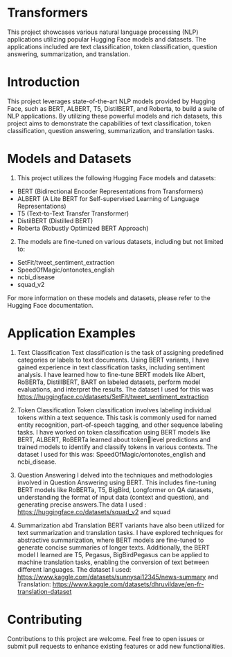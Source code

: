 # Transformers
This project showcases various natural language processing (NLP) applications utilizing popular Hugging Face models and datasets. The applications included are text classification, token classification, question answering, summarization, and translation.

# Introduction
This project leverages state-of-the-art NLP models provided by Hugging Face, such as BERT, ALBERT, T5, DistilBERT, and Roberta, to build a suite of NLP applications. By utilizing these powerful models and rich datasets, this project aims to demonstrate the capabilities of text classification, token classification, question answering, summarization, and translation tasks.

# Models and Datasets
1. This project utilizes the following Hugging Face models and datasets:
 * BERT (Bidirectional Encoder Representations from Transformers)
 * ALBERT (A Lite BERT for Self-supervised Learning of Language Representations)
 * T5 (Text-to-Text Transfer Transformer)
 * DistilBERT (Distilled BERT)
 * Roberta (Robustly Optimized BERT Approach)

2. The models are fine-tuned on various datasets, including but not limited to:
 * SetFit/tweet_sentiment_extraction
 * SpeedOfMagic/ontonotes_english
 * ncbi_disease
 * squad_v2

For more information on these models and datasets, please refer to the Hugging Face documentation.

# Application Examples
1. Text Classification
Text classification is the task of assigning predefined categories or labels to text documents. Using 
BERT variants, I have gained experience in text classification tasks, including sentiment analysis. I have learned how to 
fine-tune BERT models like Albert, RoBERTa, DistillBERT, BART on labeled datasets, perform model evaluations, and 
interpret the results. The dataset I used for this was https://huggingface.co/datasets/SetFit/tweet_sentiment_extraction

2. Token Classification
Token classification involves labeling individual tokens within a text 
sequence. This task is commonly used for named entity recognition, part-of-speech tagging, and other sequence labeling 
tasks. I have worked on token classification using BERT models like BERT, ALBERT, RoBERTa learned about tokenlevel predictions and trained models to identify and classify tokens in various contexts. The dataset I used for this was: SpeedOfMagic/ontonotes_english and ncbi_disease.

3. Question Answering
 I delved into the techniques and methodologies involved in Question Answering using BERT. This includes fine-tuning BERT models like RoBERTa, T5, BigBird, Longformer on QA 
datasets, understanding the format of input data (context and question), and generating precise answers.The data I used : https://huggingface.co/datasets/squad_v2 and squad

4. Summarization abd Translation
BERT variants have also been utilized for text summarization and translation tasks. I have explored techniques for abstractive summarization, where BERT models are fine-tuned to generate concise summaries of longer texts. Additionally, the BERT model I learned are T5, Pegasus, BigBirdPegasus can be applied to machine translation tasks, enabling the conversion of text between different languages. The dataset I used: https://www.kaggle.com/datasets/sunnysai12345/news-summary and Translation: 
https://www.kaggle.com/datasets/dhruvildave/en-fr-translation-dataset

# Contributing
Contributions to this project are welcome. Feel free to open issues or submit pull requests to enhance existing features or add new functionalities.
